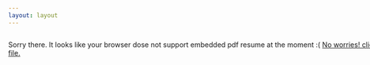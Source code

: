 ```yaml
---
layout: layout
---
```


<div id="pdf">
  <object style="position: absolute; height: 100%; width: 100%" type="application/pdf" data="/assets/Sriharsha_CV.pdf" id="pdf_content">
    <p>Sorry there. It looks like your browser dose not support embedded pdf resume at the moment :( <a href="/assets/Sriharsha_CV.pdf">No worries! click here to
  download my resume file.</a></p>
  </object>
</div>
